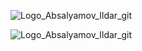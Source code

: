 ![Logo_Absalyamov_Ildar_git](https://user-images.githubusercontent.com/49316522/129271819-686d3ab7-97c7-4176-b545-81398b33f732.png)


![Logo_Absalyamov_Ildar_git](https://user-images.githubusercontent.com/49316522/129272014-0038cbf2-5b3a-4797-9818-ec342b580ae9.png)
